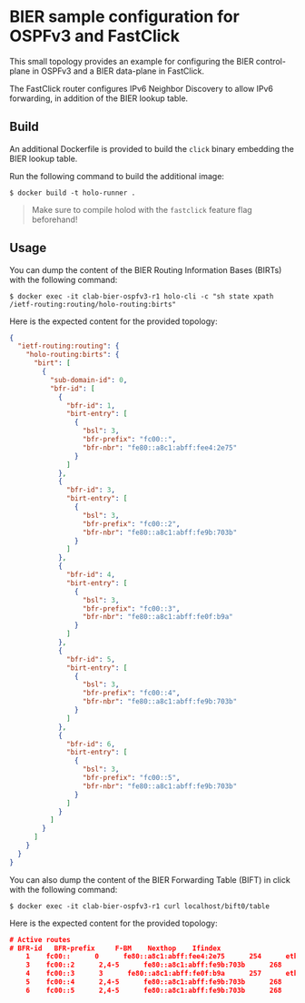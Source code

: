 # BIER sample configuration for OSPFv3 and FastClick

This small topology provides an example for configuring the BIER control-plane in OSPFv3 and a BIER data-plane in FastClick.

The FastClick router configures IPv6 Neighbor Discovery to allow IPv6 forwarding, in addition of the BIER lookup table.

## Build

An additional Dockerfile is provided to build the `click` binary embedding the BIER lookup table.

Run the following command to build the additional image:

```console
$ docker build -t holo-runner .
```

> Make sure to compile holod with the `fastclick` feature flag beforehand!

## Usage

You can dump the content of the BIER Routing Information Bases (BIRTs) with the following command:

```console
$ docker exec -it clab-bier-ospfv3-r1 holo-cli -c "sh state xpath /ietf-routing:routing/holo-routing:birts"
```

Here is the expected content for the provided topology:

```json
{
  "ietf-routing:routing": {
    "holo-routing:birts": {
      "birt": [
        {
          "sub-domain-id": 0,
          "bfr-id": [
            {
              "bfr-id": 1,
              "birt-entry": [
                {
                  "bsl": 3,
                  "bfr-prefix": "fc00::",
                  "bfr-nbr": "fe80::a8c1:abff:fee4:2e75"
                }
              ]
            },
            {
              "bfr-id": 3,
              "birt-entry": [
                {
                  "bsl": 3,
                  "bfr-prefix": "fc00::2",
                  "bfr-nbr": "fe80::a8c1:abff:fe9b:703b"
                }
              ]
            },
            {
              "bfr-id": 4,
              "birt-entry": [
                {
                  "bsl": 3,
                  "bfr-prefix": "fc00::3",
                  "bfr-nbr": "fe80::a8c1:abff:fe0f:b9a"
                }
              ]
            },
            {
              "bfr-id": 5,
              "birt-entry": [
                {
                  "bsl": 3,
                  "bfr-prefix": "fc00::4",
                  "bfr-nbr": "fe80::a8c1:abff:fe9b:703b"
                }
              ]
            },
            {
              "bfr-id": 6,
              "birt-entry": [
                {
                  "bsl": 3,
                  "bfr-prefix": "fc00::5",
                  "bfr-nbr": "fe80::a8c1:abff:fe9b:703b"
                }
              ]
            }
          ]
        }
      ]
    }
  }
}
```

You can also dump the content of the BIER Forwarding Table (BIFT) in click with the following command:

```console
$ docker exec -it clab-bier-ospfv3-r1 curl localhost/bift0/table 
```

Here is the expected content for the provided topology:

```json
# Active routes
# BFR-id   BFR-prefix     F-BM    Nexthop    Ifindex
    1    fc00::      0      fe80::a8c1:abff:fee4:2e75      254      eth0
    3    fc00::2      2,4-5      fe80::a8c1:abff:fe9b:703b      268      eth1
    4    fc00::3      3      fe80::a8c1:abff:fe0f:b9a      257      eth3
    5    fc00::4      2,4-5      fe80::a8c1:abff:fe9b:703b      268      eth1
    6    fc00::5      2,4-5      fe80::a8c1:abff:fe9b:703b      268      eth1
```
